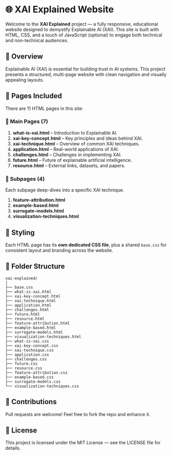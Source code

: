 
# 🌐 XAI Explained Website

Welcome to the **XAI Explained** project — a fully responsive, educational website designed to demystify Explainable AI (XAI). This site is built with HTML, CSS, and a touch of JavaScript (optional) to engage both technical and non-technical audiences.

## 🧠 Overview

Explainable AI (XAI) is essential for building trust in AI systems. This project presents a structured, multi-page website with clean navigation and visually appealing layouts.

## 📄 Pages Included

There are 11 HTML pages in this site:

### 🔹 Main Pages (7)

1. **what-is-xai.html** – Introduction to Explainable AI.
2. **xai-key-concept.html** – Key principles and ideas behind XAI.
3. **xai-technique.html** – Overview of common XAI techniques.
4. **application.html** – Real-world applications of XAI.
5. **challenges.html** – Challenges in implementing XAI.
6. **future.html** – Future of explainable artificial intelligence.
7. **resource.html** – External links, datasets, and papers.

### 🔸 Subpages (4)
Each subpage deep-dives into a specific XAI technique.

1. **feature-attribution.html**
2. **example-based.html**
3. **surrogate-models.html**
4. **visualization-techniques.html**

## 🎨 Styling

Each HTML page has its **own dedicated CSS file**, plus a shared `base.css` for consistent layout and branding across the website.

## 🔧 Folder Structure

```
xai-explained/
│
├── base.css
├── what-is-xai.html
├── xai-key-concept.html
├── xai-technique.html
├── application.html
├── challenges.html
├── future.html
├── resource.html
├── feature-attribution.html
├── example-based.html
├── surrogate-models.html
├── visualization-techniques.html
├── what-is-xai.css
├── xai-key-concept.css
├── xai-technique.css
├── application.css
├── challenges.css
├── future.css
├── resource.css
├── feature-attribution.css
├── example-based.css
├── surrogate-models.css
└── visualization-techniques.css
```

## 🤝 Contributions

Pull requests are welcome! Feel free to fork the repo and enhance it.


## 📢 License

This project is licensed under the MIT License — see the LICENSE file for details.
